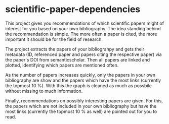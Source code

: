# scientific-paper-dependencies

This project gives you recommendations of which scientific papers might of interest for you based on your own bibliography. The idea standing behind the recommendation is simple. The more often a paper is cited, the more important it should be for the field of research. 

The project extracts the papers of your bibliograhpy and gets their metadata (ID, referenced paper and papers citing the respective paper) via the paper's DOI from semanticscholar. Then all papers are linked and plotted, identifying which papers are mentioned often. 

As the number of papers increases quickly, only the papers in your own bibliography are show and the papers which have the most links (currently the topmost 10 %). With this the graph is cleaned as much as possbile without missing to much information. 

Finally, recommendations on possibly interesting papers are given. For this, the papers which are not included in your own bibliography but have the most links (currently the topmost 10 % as well) are pointed out for you to read. 
